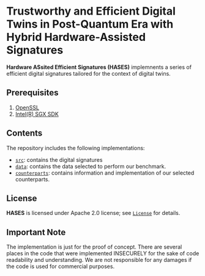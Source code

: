 # Trustworthy and Efficient Digital Twins in Post-Quantum Era with Hybrid Hardware-Assisted Signatures
**Hardware ASsited Efficient Signatures (HASES)** implemnents a series of efficient digital signatures tailored for the context of digital twins. 

## Prerequisites
1. [OpenSSL](https://www.openssl.org/)
2. [Intel(R) SGX SDK](https://github.com/intel/linux-sgx)


## Contents

The repository includes the following implementations:
* [`src`](src/): contains the digital signatures 
* [`data`](data/): contains the data selected to perform our benchmark.
* [`counterparts`](counterparts/): contains information and implementation of our selected counterparts.


## License

**HASES** is licensed under Apache 2.0 license; see [`License`](LICENSE) for details.


## Important Note

The implementation is just for the proof of concept. There are several places in the code that were implemented INSECURELY for the sake of code readability and understanding. We are not responsible for any damages if the code is used for commercial purposes.
